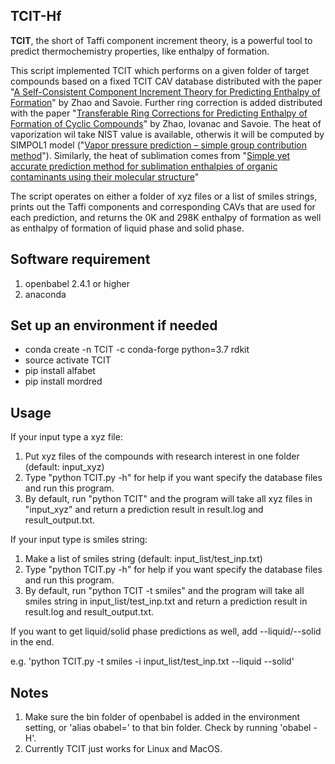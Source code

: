 ## TCIT-Hf

**TCIT**, the short of Taffi component increment theory, is a powerful tool to predict thermochemistry properties, like enthalpy of formation.

This script implemented TCIT which performs on a given folder of target compounds based on a fixed TCIT CAV database distributed with the paper "[A Self-Consistent Component Increment Theory for Predicting Enthalpy of Formation](https://pubs.acs.org/doi/abs/10.1021/acs.jcim.0c00092)" by Zhao and Savoie. Further ring correction is added distributed with the paper "[Transferable Ring Corrections for Predicting Enthalpy of Formation of Cyclic Compounds](https://pubs.acs.org/doi/10.1021/acs.jcim.1c00367)" by Zhao, Iovanac and Savoie. The heat of vaporization wil take NIST value is available, otherwis it will be computed by SIMPOL1 model ("[Vapor pressure prediction – simple group contribution method](https://doi.org/10.5194/acp-8-2773-2008)"). Similarly, the heat of sublimation comes from "[Simple yet accurate prediction method for sublimation enthalpies of organic contaminants using their molecular structure](https://doi.org/10.1016/j.tca.2012.05.008)" 

The script operates on either a folder of xyz files or a list of smiles strings, prints out the Taffi components and corresponding CAVs that are used for each prediction, and returns the 0K and 298K enthalpy of formation as well as enthalpy of formation of liquid phase and solid phase. 

## Software requirement
1. openbabel 2.4.1 or higher
2. anaconda

## Set up an environment if needed
* conda create -n TCIT -c conda-forge python=3.7 rdkit
* source activate TCIT
* pip install alfabet
* pip install mordred

## Usage
If your input type a xyz file:

1. Put xyz files of the compounds with research interest in one folder (default: input_xyz)
2. Type "python TCIT.py -h" for help if you want specify the database files and run this program.
3. By default, run "python TCIT" and the program will take all xyz files in "input_xyz" and return a prediction result in result.log and result_output.txt.

If your input type is smiles string:

1. Make a list of smiles string (default: input_list/test_inp.txt)
2. Type "python TCIT.py -h" for help if you want specify the database files and run this program.
3. By default, run "python TCIT -t smiles" and the program will take all smiles string in input_list/test_inp.txt and return a prediction result in result.log and result_output.txt.

If you want to get liquid/solid phase predictions as well, add --liquid/--solid in the end. 

e.g. 'python TCIT.py -t smiles -i input_list/test_inp.txt --liquid --solid'

## Notes
1. Make sure the bin folder of openbabel is added in the environment setting, or 'alias obabel=' to that bin folder. Check by running 'obabel -H'.
2. Currently TCIT just works for Linux and MacOS.

